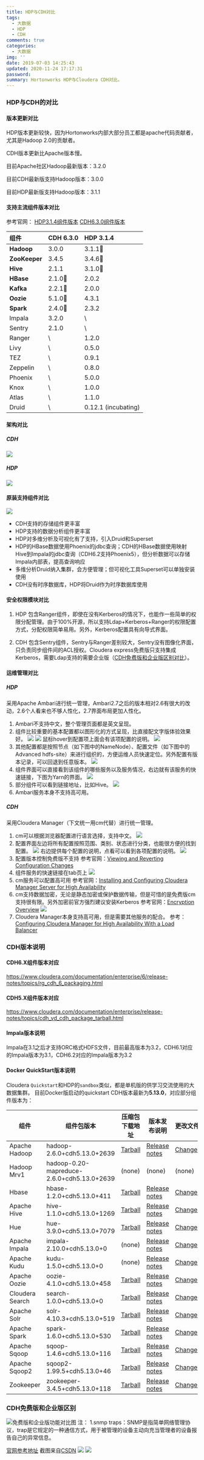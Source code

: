 ```yaml
---
title: HDP与CDH对比
tags:
  - 大数据
  - HDP
  - CDH
comments: true
categories:
  - 大数据
img: ''
date: 2019-07-03 14:25:43
updated: 2020-11-24 17:17:31
password:
summary: Hortonworks HDP与Cloudera CDH对比。
---
```

### HDP与CDH的对比

#### 版本更新对比

HDP版本更新较快，因为Hortonworks内部大部分员工都是apache代码贡献者，尤其是Hadoop 2.0的贡献者。

CDH版本更新比Apache版本慢。

目前Apache社区Hadoop最新版本：3.2.0

目前CDH最新版支持Hadoop版本：3.0.0

目前HDP最新版支持Hadoop版本：3.1.1

#### 支持主流组件版本对比
参考官网：
[HDP3.1.4组件版本](https://docs.cloudera.com/HDPDocuments/HDP3/HDP-3.1.4/release-notes/content/comp_versions.html)
[CDH6.3.0组件版本](https://docs.cloudera.com/documentation/enterprise/6/release-notes/topics/rg_cdh_63_packaging.html#concept_rtm_b5p_m3b)

| 组件          | CDH 6.3.0 | HDP 3.1.4           |
| :------------ | :-------- | :------------------ |
| **Hadoop**    | 3.0.0     | 3.1.1🔺              |
| **ZooKeeper** | 3.4.5     | 3.4.6🔺              |
| **Hive**      | 2.1.1     | 3.1.0🔺              |
| **HBase**     | 2.1.0🔺    | 2.0.2               |
| **Kafka**     | 2.2.1🔺    | 2.0.0               |
| **Oozie**     | 5.1.0🔺    | 4.3.1               |
| **Spark**     | 2.4.0🔺    | 2.3.2               |
| Impala        | 3.2.0     | \                   |
| Sentry        | 2.1.0     | \                   |
| Ranger        | \         | 1.2.0               |
| Livy          | \         | 0.5.0               |
| TEZ           | \         | 0.9.1               |
| Zeppelin      | \         | 0.8.0               |
| Phoenix       | \         | 5.0.0               |
| Knox          | \         | 1.0.0               |
| Atlas         | \         | 1.1.0               |
| Druid         | \         | 0.12.1 (incubating) |

#### 架构对比
##### CDH
![](http://47.106.179.244/HDP与CDH对比/CDH架构.png)

##### HDP
![](http://47.106.179.244/HDP与CDH对比/HDP架构.png)

#### 原装支持组件对比

![](http://47.106.179.244/HDP与CDH对比/组件对比.png)
* CDH支持的存储组件更丰富
* HDP支持的数据分析组件更丰富
* HDP对多维分析及可视化有了支持，引入Druid和Superset
* HDP的HBase数据使用Phoenix的jdbc查询；CDH的HBase数据使用映射Hive到Impala的jdbc查询（CDH6.2支持Phoenix5），但分析数据可以存储Impala内部表，提高查询响应
* 多维分析Druid纳入集群，会方便管理；但可视化工具Superset可以单独安装使用
* CDH没有时序数据库，HDP将Druid作为时序数据库使用

#### 安全权限模块对比
1. HDP
包含Ranger组件，即使在没有Kerberos的情况下，也能作一些简单的权限分配管理。由于100%开源，所以支持Ldap+Kerberos+Ranger的权限配置方式，分配权限简单易用。另外，Kerberos配置具有向导式界面。

2. CDH
包含Sentry组件，Sentry与Ranger差别较大，Sentry没有图像化界面，只负责同步组件间的ACL授权。Cloudera express免费版只支持集成Kerberos，需要Ldap支持的需要企业版（[CDH免费版和企业版区别对比](#CDH免费版和企业版区别)）。

#### 运维管理对比
##### HDP
采用Apache Ambari进行统一管理，Ambari2.7之后的版本相对2.6有很大的改动，2.6个人看来也不够人性化，2.7界面布局更加人性化。
1. Ambari不支持中文，整个管理页面都是英文呈现。
2. 组件比较重要的基本配置都以图形化的方式呈现，比直接配文字版体验效果好。
![](http://47.106.179.244/HDP与CDH对比/HDP配置界面1.png)
![](http://47.106.179.244/HDP与CDH对比/HDP配置界面2.png)
鼠标hover到配置项上面会有该项配置的说明。
![](http://47.106.179.244/HDP与CDH对比/HDP配置界面2-1.png)
3. 其他配置都是按照节点（如下图中的NameNode）、配置文件（如下图中的Advanced hdfs-site）来进行组织的，方便运维人员快速定位。另外配置有版本记录，可以回退到任意版本。
![](http://47.106.179.244/HDP与CDH对比/HDP配置界面3.png)
4. 组件界面可以直接看到该组件的哪些服务以及服务情况，右边就有该服务的快速链接，下图为Yarn的界面。
![](http://47.106.179.244/HDP与CDH对比/HDP组件界面1.png)
5. 部分组件可以看到链接地址，比如Hive。
![](http://47.106.179.244/HDP与CDH对比/HDP组件界面2.png)
6. Ambari服务本身不支持高可用。


##### CDH
采用Cloudera Manager（下文统一用cm代替）进行统一管理。
1. cm可以根据浏览器配置进行语言选择，支持中文。
![](http://47.106.179.244/HDP与CDH对比/CDH配置界面0.png)
2. 配置界面左边将所有配置按照范围、类别、状态进行分类，也能很方便的找到配置。
![](http://47.106.179.244/HDP与CDH对比/CDH配置界面2.png)
右边提供每个配置的说明，点看可以看到各项配置的说明。
![](http://47.106.179.244/HDP与CDH对比/CDH配置界面2-1.png)
3. 配置版本控制免费版不支持
参考官网：[Viewing and Reverting Configuration Changes](https://www.cloudera.com/documentation/enterprise/6/6.2/topics/cm_mc_revert_configs.html)
4. 组件服务的快速链接在tab页上
![](http://47.106.179.244/HDP与CDH对比/CDH配置界面3.png)
5. cm服务可以配置高可用
参考官网：[Installing and Configuring Cloudera Manager Server for High Availability](https://www.cloudera.com/documentation/enterprise/6/6.2/topics/admin_cm_ha_server.html)
6. cm支持数据加密，无论是静态加密或保护数据传输，但是可惜的是免费版cm支持很有限。另外加密前官方强烈建议安装Kerberos
参考官网：[Encryption Overview](https://www.cloudera.com/documentation/enterprise/6/6.2/topics/sg_enc_overview.html)
![](http://47.106.179.244/HDP与CDH对比/CDH加密配置页面.png)
7. Cloudera Manager本身支持高可用，但是需要其他服务的配合。
    参考：[Configuring Cloudera Manager for High Availability With a Load Balancer](https://docs.cloudera.com/documentation/enterprise/latest/topics/admin_cm_ha_overview.html)

### CDH版本说明

#### CDH6.X组件版本对应

https://www.cloudera.com/documentation/enterprise/6/release-notes/topics/rg_cdh_6_packaging.html

#### CDH5.X组件版本对应

https://www.cloudera.com/documentation/enterprise/release-notes/topics/cdh_vd_cdh_package_tarball.html

#### Impala版本说明

Impala在3.1之后才支持ORC格式HDFS文件，目前最高版本为3.2，CDH6.1对应的Impala版本为3.1，CDH6.2对应的Impala版本为3.2

#### Docker QuickStart版本说明

Cloudera `Quickstart`和HDP的`sandbox`类似，都是单机版的供学习交流使用的大数据集群。
目前Docker版启动的quickstart CDH版本最新为**5.13.0**，对应部分组件版本为：

| **组件**        | **组件包版本**                             | **压缩包下载地址**                                           | **版本发布说明**                                             | **更改文件**                                                 |
| --------------- | ------------------------------------------ | ------------------------------------------------------------ | ------------------------------------------------------------ | :----------------------------------------------------------- |
| Apache Hadoop   | hadoop-2.6.0+cdh5.13.0+2639                | [Tarball](https://archive.cloudera.com/cdh5/cdh/5/hadoop-2.6.0-cdh5.13.0.tar.gz) | [Release notes](https://archive.cloudera.com/cdh5/cdh/5/hadoop-2.6.0-cdh5.13.0.releasenotes.html) | [Changes](https://archive.cloudera.com/cdh5/cdh/5/hadoop-2.6.0-cdh5.13.0.CHANGES.txt) |
| Hadoop Mrv1     | hadoop-0.20-mapreduce-2.6.0+cdh5.13.0+2639 | (none)                                                       | (none)                                                       | (none)                                                       |
| Hbase           | hbase-1.2.0+cdh5.13.0+411                  | [Tarball](https://archive.cloudera.com/cdh5/cdh/5/hbase-1.2.0-cdh5.13.0.tar.gz) | [Release notes](https://archive.cloudera.com/cdh5/cdh/5/hbase-1.2.0-cdh5.13.0.releasenotes.html) | [Changes](https://archive.cloudera.com/cdh5/cdh/5/hbase-1.2.0-cdh5.13.0.CHANGES.txt) |
| Apache Hive     | hive-1.1.0+cdh5.13.0+1269                  | [Tarball](https://archive.cloudera.com/cdh5/cdh/5/hive-1.1.0-cdh5.13.0.tar.gz) | [Release notes](https://archive.cloudera.com/cdh5/cdh/5/hive-1.1.0-cdh5.13.0.releasenotes.html) | [Changes](https://archive.cloudera.com/cdh5/cdh/5/hive-1.1.0-cdh5.13.0.CHANGES.txt) |
| Hue             | hue-3.9.0+cdh5.13.0+7079                   | [Tarball](https://archive.cloudera.com/cdh5/cdh/5/hue-3.9.0-cdh5.13.0.tar.gz) | [Release notes](https://archive.cloudera.com/cdh5/cdh/5/hue-3.9.0-cdh5.13.0.releasenotes.html) | [Changes](https://archive.cloudera.com/cdh5/cdh/5/hue-3.9.0-cdh5.13.0.CHANGES.txt) |
| Apache Impala   | impala-2.10.0+cdh5.13.0+0                  | (none)                                                       | [Release notes](https://archive.cloudera.com/cdh5/cdh/5/impala-2.10.0-cdh5.13.0.releasenotes.html) | [Changes](https://archive.cloudera.com/cdh5/cdh/5/impala-2.10.0-cdh5.13.0.CHANGES.txt) |
| Apache Kudu     | kudu-1.5.0+cdh5.13.0+0                     | (none)                                                       | [Release notes](https://archive.cloudera.com/cdh5/cdh/5/kudu-1.5.0-cdh5.13.0.releasenotes.html) | [Changes](https://archive.cloudera.com/cdh5/cdh/5/kudu-1.5.0-cdh5.13.0.CHANGES.txt) |
| Apache Oozie    | oozie-4.1.0+cdh5.13.0+458                  | [Tarball](https://archive.cloudera.com/cdh5/cdh/5/oozie-4.1.0-cdh5.13.0.tar.gz) | [Release notes](https://archive.cloudera.com/cdh5/cdh/5/oozie-4.1.0-cdh5.13.0.releasenotes.html) | [Changes](https://archive.cloudera.com/cdh5/cdh/5/oozie-4.1.0-cdh5.13.0.CHANGES.txt) |
| Cloudera Search | search-1.0.0+cdh5.13.0+0                   | [Tarball](https://archive.cloudera.com/cdh5/cdh/5/search-1.0.0-cdh5.13.0.tar.gz) | [Release notes](https://archive.cloudera.com/cdh5/cdh/5/search-1.0.0-cdh5.13.0.releasenotes.html) | [Changes](https://archive.cloudera.com/cdh5/cdh/5/search-1.0.0-cdh5.13.0.CHANGES.txt) |
| Apache Solr     | solr-4.10.3+cdh5.13.0+519                  | [Tarball](https://archive.cloudera.com/cdh5/cdh/5/solr-4.10.3-cdh5.13.0.tar.gz) | [Release notes](https://archive.cloudera.com/cdh5/cdh/5/solr-4.10.3-cdh5.13.0.releasenotes.html) | [Changes](https://archive.cloudera.com/cdh5/cdh/5/solr-4.10.3-cdh5.13.0.CHANGES.txt) |
| Apache Spark    | spark-1.6.0+cdh5.13.0+530                  | [Tarball](https://archive.cloudera.com/cdh5/cdh/5/spark-1.6.0-cdh5.13.0.tar.gz) | [Release notes](https://archive.cloudera.com/cdh5/cdh/5/spark-1.6.0-cdh5.13.0.releasenotes.html) | [Changes](https://archive.cloudera.com/cdh5/cdh/5/spark-1.6.0-cdh5.13.0.CHANGES.txt) |
| Apache Sqoop    | sqoop-1.4.6+cdh5.13.0+116                  | [Tarball](https://archive.cloudera.com/cdh5/cdh/5/sqoop-1.4.6-cdh5.13.0.tar.gz) | [Release notes](https://archive.cloudera.com/cdh5/cdh/5/sqoop-1.4.6-cdh5.13.0.releasenotes.html) | [Changes](https://archive.cloudera.com/cdh5/cdh/5/sqoop-1.4.6-cdh5.13.0.CHANGES.txt) |
| Apache Sqoop2   | sqoop2-1.99.5+cdh5.13.0+46                 | [Tarball](https://archive.cloudera.com/cdh5/cdh/5/sqoop2-1.99.5-cdh5.13.0.tar.gz) | [Release notes](https://archive.cloudera.com/cdh5/cdh/5/sqoop2-1.99.5-cdh5.13.0.releasenotes.html) | [Changes](https://archive.cloudera.com/cdh5/cdh/5/sqoop2-1.99.5-cdh5.13.0.CHANGES.txt) |
| Zookeeper       | zookeeper-3.4.5+cdh5.13.0+118              | [Tarball](https://archive.cloudera.com/cdh5/cdh/5/zookeeper-3.4.5-cdh5.13.0.tar.gz) | [Release notes](https://archive.cloudera.com/cdh5/cdh/5/zookeeper-3.4.5-cdh5.13.0.releasenotes.html) | [Changes](https://archive.cloudera.com/cdh5/cdh/5/zookeeper-3.4.5-cdh5.13.0.CHANGES.txt) |

### CDH免费版和企业版区别

![免费版和企业版功能对比图](http://47.106.179.244/HDP与CDH对比/CDH免费版和付费版功能对比图.png)
注：
1.snmp traps：SNMP是指简单网络管理协议，trap是它规定的一种通信方式，用于被管理的设备主动向充当管理者的设备报告自己的异常信息。

[官网参考地址](https://www.cloudera.com/content/dam/www/marketing/resources/datasheets/cloudera-enterprise-datasheet.pdf.landing.html)
截图来自[CSDN](https://blog.csdn.net/levy_cui/article/details/51143092)
![](http://47.106.179.244/HDP与CDH对比/官网表1.jpg)
![](http://47.106.179.244/HDP与CDH对比/官网表2.jpg)
